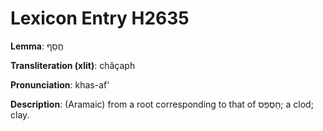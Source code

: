 # Lexicon Entry H2635

**Lemma**: חֲסַף

**Transliteration (xlit)**: chăçaph

**Pronunciation**: khas-af'

**Description**:
(Aramaic) from a root corresponding to that of חַסְפַּס; a clod; clay.
